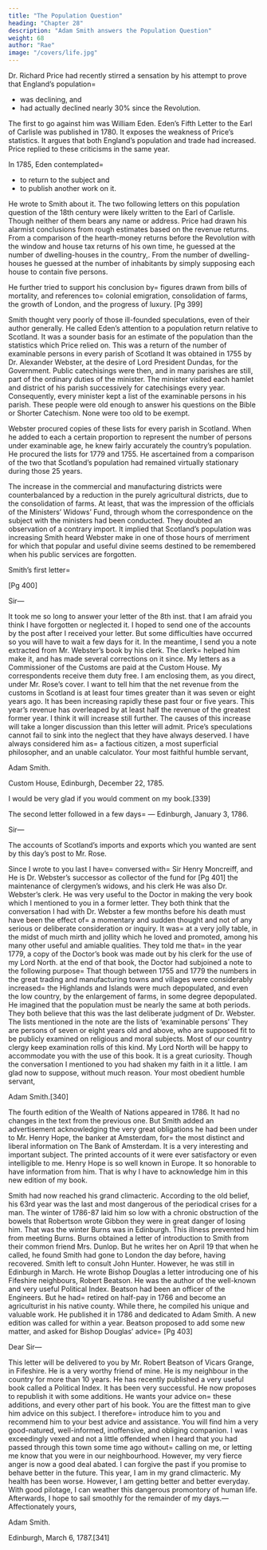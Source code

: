 ```yaml
---
title: "The Population Question"
heading: "Chapter 28"
description: "Adam Smith answers the Population Question"
weight: 68
author: "Rae"
image: "/covers/life.jpg"
---
```




Dr. Richard Price had recently stirred a sensation by his attempt to prove that England’s population= 
- was declining, and
- had actually declined nearly 30% since the Revolution.

The first to go against him was William Eden.
Eden’s Fifth Letter to the Earl of Carlisle was published in 1780.
It exposes the weakness of Price’s statistics.
It argues that both England’s population and trade had increased.
Price replied to these criticisms in the same year.

In 1785, Eden contemplated= 
- to return to the subject and
- to publish another work on it.

He wrote to Smith about it.
The two following letters on this population question of the 18th century were likely written to the Earl of Carlisle.
Though neither of them bears any name or address.
Price had drawn his alarmist conclusions from rough estimates based on the revenue returns.
From a comparison of the hearth-money returns before the Revolution with the window and house tax returns of his own time, he guessed at the number of dwelling-houses in the country,.
From the number of dwelling-houses he guessed at the number of inhabitants by simply supposing each house to contain five persons.

He further tried to support his conclusion by= 
figures drawn from bills of mortality, and
references to= 
colonial emigration,
consolidation of farms,
the growth of London, and
the progress of luxury.
[Pg 399]

Smith thought very poorly of those ill-founded speculations, even of their author generally.
He called Eden’s attention to a population return relative to Scotland.
It was a sounder basis for an estimate of the population than the statistics which Price relied on.
This was a return of the number of examinable persons in every parish of Scotland
It was obtained in 1755 by Dr. Alexander Webster, at the desire of Lord President Dundas, for the Government.
Public catechisings were then, and in many parishes are still, part of the ordinary duties of the minister.
The minister visited each hamlet and district of his parish successively for catechisings every year.
Consequently, every minister kept a list of the examinable persons in his parish.
These people were old enough to answer his questions on the Bible or Shorter Catechism.
None were too old to be exempt.

Webster procured copies of these lists for every parish in Scotland.
When he added to each a certain proportion to represent the number of persons under examinable age, he knew fairly accurately the country’s population.
He procured the lists for 1779 and 1755.
He ascertained from a comparison of the two that Scotland’s population had remained virtually stationary during those 25 years.

The increase in the commercial and manufacturing districts were counterbalanced by a reduction in the purely agricultural districts, due to the consolidation of farms.
At least, that was the impression of the officials of the Ministers’ Widows’ Fund, through whom the correspondence on the subject with the ministers had been conducted.
They doubted an observation of a contrary import.
It implied that Scotland’s population was increasing
Smith heard Webster make in one of those hours of merriment for which that popular and useful divine seems destined to be remembered when his public services are forgotten.

Smith’s first letter= 

[Pg 400]

Sir—

It took me so long to answer your letter of the 8th inst. that I am afraid you think I have forgotten or neglected it.
I hoped to send one of the accounts by the post after I received your letter.
But some difficulties have occurred so you will have to wait a few days for it.
In the meantime, I send you a note extracted from Mr. Webster’s book by his clerk.
The clerk= 
helped him make it, and
has made several corrections on it since.
My letters as a Commissioner of the Customs are paid at the Custom House.
My correspondents receive them duty free.
I am enclosing them, as you direct, under Mr. Rose’s cover.
I want to tell him that the net revenue from the customs in Scotland is at least four times greater than it was seven or eight years ago.
It has been increasing rapidly these past four or five years.
This year’s revenue has overleaped by at least half the revenue of the greatest former year.
I think it will increase still further.
The causes of this increase will take a longer discussion than this letter will admit.
Price’s speculations cannot fail to sink into the neglect that they have always deserved.
I have always considered him as= 
a factious citizen,
a most superficial philosopher, and
an unable calculator.
Your most faithful humble servant,

Adam Smith.

Custom House, Edinburgh, December 22, 1785.

I would be very glad if you would comment on my book.[339]

The second letter followed in a few days= —
Edinburgh, January 3, 1786.

Sir—

The accounts of Scotland’s imports and exports which you wanted are sent by this day’s post to Mr. Rose.

Since I wrote to you last I have= 
conversed with= 
Sir Henry Moncreiff, and
He is Dr. Webster’s successor as collector of the fund for [Pg 401] the maintenance of clergymen’s widows, and
his clerk
He was also Dr. Webster’s clerk.
He was very useful to the Doctor in making the very book which I mentioned to you in a former letter.
They both think that the conversation I had with Dr. Webster a few months before his death must have been the effect of= 
a momentary and sudden thought and
not of any serious or deliberate consideration or inquiry.
It was= 
at a very jolly table,
in the midst of much mirth and jollity which he loved and promoted, among his many other useful and amiable qualities.
They told me that= 
in the year 1779, a copy of the Doctor’s book was made out by his clerk for the use of my Lord North.
at the end of that book, the Doctor had subjoined a note to the following purpose= 
That though between 1755 and 1779 the numbers in the great trading and manufacturing towns and villages were considerably increased= 
the Highlands and Islands were much depopulated, and
even the low country, by the enlargement of farms, in some degree depopulated.
He imagined that the population must be nearly the same at both periods.
They both believe that this was the last deliberate judgment of Dr. Webster.
The lists mentioned in the note are the lists of ‘examinable persons’
They are persons of seven or eight years old and above, who are supposed fit to be publicly examined on religious and moral subjects.
Most of our country clergy keep examination rolls of this kind.
My Lord North will be happy to accommodate you with the use of this book.
It is a great curiosity.
Though the conversation I mentioned to you had shaken my faith in it a little.
I am glad now to suppose, without much reason.
Your most obedient humble servant,

Adam Smith.[340]

The fourth edition of the Wealth of Nations appeared in 1786.
It had no changes in the text from the previous one.
But Smith added an advertisement acknowledging the very great obligations he had been under to Mr. Henry Hope, the banker at Amsterdam, for= 
the most distinct and liberal information on The Bank of Amsterdam.
It is a very interesting and important subject.
The printed accounts of it were ever satisfactory or even intelligible to me.
Henry Hope is so well known in Europe.
It so honorable to have information from him.
That is why I have to acknowledge him in this new edition of my book.
 

Smith had now reached his grand climacteric.
According to the old belief, his 63rd year was the last and most dangerous of the periodical crises for a man.
The winter of 1786-87 laid him so low with a chronic obstruction of the bowels that Robertson wrote Gibbon they were in great danger of losing him.
That was the winter Burns was in Edinburgh.
This illness prevented him from meeting Burns.
Burns obtained a letter of introduction to Smith from their common friend Mrs. Dunlop.
But he writes her on April 19 that when he called, he found Smith had gone to London the day before, having recovered.
Smith left to consult John Hunter.
However, he was still in Edinburgh in March.
He wrote Bishop Douglas a letter introducing one of his Fifeshire neighbours, Robert Beatson.
He was the author of the well-known and very useful Political Index.
Beatson had been an officer of the Engineers.
But he had= 
retired on half-pay in 1766 and
become an agriculturist in his native county.
While there, he compiled his unique and valuable work.
He published it in 1786 and dedicated to Adam Smith.
A new edition was called for within a year.
Beatson proposed to add some new matter, and asked for Bishop Douglas’ advice= 
[Pg 403]

Dear Sir—

This letter will be delivered to you by Mr. Robert Beatson of Vicars Grange, in Fifeshire.
He is a very worthy friend of mine.
He is my neighbour in the country for more than 10 years.
He has recently published a very useful book called a Political Index.
It has been very successful.
He now proposes to republish it with some additions.
He wants your advice on= 
these additions, and
every other part of his book.
You are the fittest man to give him advice on this subject.
I therefore= 
introduce him to you and
recommend him to your best advice and assistance.
You will find him a very good-natured, well-informed, inoffensive, and obliging companion.
I was exceedingly vexed and not a little offended when I heard that you had passed through this town some time ago without= 
calling on me, or
letting me know that you were in our neighbourhood.
However, my very fierce anger is now a good deal abated.
I can forgive the past if you promise to behave better in the future.
This year, I am in my grand climacteric.
My health has been worse.
However, I am getting better and better everyday.
With good pilotage, I can weather this dangerous promontory of human life.
Afterwards, I hope to sail smoothly for the remainder of my days.—
Affectionately yours,

Adam Smith.

Edinburgh, March 6, 1787.[341]